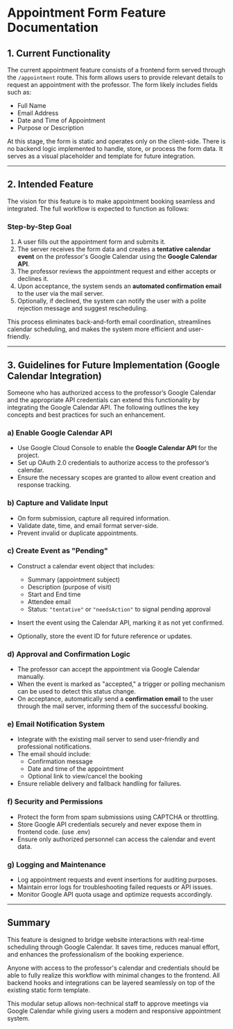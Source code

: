 # Appointment Form Feature Documentation

## 1. Current Functionality

The current appointment feature consists of a frontend form served through the `/appointment` route. This form allows users to provide relevant details to request an appointment with the professor. The form likely includes fields such as:

- Full Name
- Email Address
- Date and Time of Appointment
- Purpose or Description

At this stage, the form is static and operates only on the client-side. There is no backend logic implemented to handle, store, or process the form data. It serves as a visual placeholder and template for future integration.

---

## 2. Intended Feature

The vision for this feature is to make appointment booking seamless and integrated. The full workflow is expected to function as follows:

### Step-by-Step Goal

1. A user fills out the appointment form and submits it.
2. The server receives the form data and creates a **tentative calendar event** on the professor's Google Calendar using the **Google Calendar API**.
3. The professor reviews the appointment request and either accepts or declines it.
4. Upon acceptance, the system sends an **automated confirmation email** to the user via the mail server.
5. Optionally, if declined, the system can notify the user with a polite rejection message and suggest rescheduling.

This process eliminates back-and-forth email coordination, streamlines calendar scheduling, and makes the system more efficient and user-friendly.

---

## 3. Guidelines for Future Implementation (Google Calendar Integration)

Someone who has authorized access to the professor’s Google Calendar and the appropriate API credentials can extend this functionality by integrating the Google Calendar API. The following outlines the key concepts and best practices for such an enhancement.

### a) Enable Google Calendar API

- Use Google Cloud Console to enable the **Google Calendar API** for the project.
- Set up OAuth 2.0 credentials to authorize access to the professor’s calendar.
- Ensure the necessary scopes are granted to allow event creation and response tracking.

### b) Capture and Validate Input

- On form submission, capture all required information.
- Validate date, time, and email format server-side.
- Prevent invalid or duplicate appointments.

### c) Create Event as "Pending"

- Construct a calendar event object that includes:
  - Summary (appointment subject)
  - Description (purpose of visit)
  - Start and End time
  - Attendee email
  - Status: `"tentative"` or `"needsAction"` to signal pending approval

- Insert the event using the Calendar API, marking it as not yet confirmed.
- Optionally, store the event ID for future reference or updates.

### d) Approval and Confirmation Logic

- The professor can accept the appointment via Google Calendar manually.
- When the event is marked as "accepted," a trigger or polling mechanism can be used to detect this status change.
- On acceptance, automatically send a **confirmation email** to the user through the mail server, informing them of the successful booking.

### e) Email Notification System

- Integrate with the existing mail server to send user-friendly and professional notifications.
- The email should include:
  - Confirmation message
  - Date and time of the appointment
  - Optional link to view/cancel the booking
- Ensure reliable delivery and fallback handling for failures.

### f) Security and Permissions

- Protect the form from spam submissions using CAPTCHA or throttling.
- Store Google API credentials securely and never expose them in frontend code. (use .env)
- Ensure only authorized personnel can access the calendar and event data.

### g) Logging and Maintenance

- Log appointment requests and event insertions for auditing purposes.
- Maintain error logs for troubleshooting failed requests or API issues.
- Monitor Google API quota usage and optimize requests accordingly.

---

## Summary

This feature is designed to bridge website interactions with real-time scheduling through Google Calendar. It saves time, reduces manual effort, and enhances the professionalism of the booking experience.

Anyone with access to the professor's calendar and credentials should be able to fully realize this workflow with minimal changes to the frontend. All backend hooks and integrations can be layered seamlessly on top of the existing static form template.

This modular setup allows non-technical staff to approve meetings via Google Calendar while giving users a modern and responsive appointment system.
